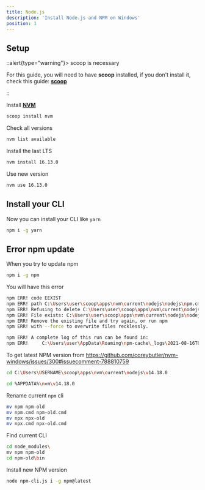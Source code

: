 ```yaml
---
title: Node.js
description: 'Install Node.js and NPM on Windows'
position: 1
---
```


## Setup

::alert{type="warning"}> scoop is necessary

For this guide, you will need to have **scoop** installed, if you don't install it, check this guide: [**scoop**](/docs/operating-systems/windows/scoop)

::

Install [**NVM**](https://github.com/coreybutler/nvm-windows)

```bash
scoop install nvm
```

Check all versions

```bash
nvm list available
```

Install the last LTS

```bash
nvm install 16.13.0
```

Use new version

```bash
nvm use 16.13.0
```

## Install your CLI

Now you can install your CLI like `yarn`

```bash
npm i -g yarn
```

## Error npm update

When you try to update npm

```bash
npm i -g npm
```

You will have this error

```bash
npm ERR! code EEXIST
npm ERR! path C:\Users\user\scoop\apps\nvm\current\nodejs\nodejs\npm.cmd
npm ERR! Refusing to delete C:\Users\user\scoop\apps\nvm\current\nodejs\nodejs\npm.cmd: is outside C:\Users\user\scoop\apps\nvm\current\nodejs\nodejs\node_modules\npm and not a link
npm ERR! File exists: C:\Users\user\scoop\apps\nvm\current\nodejs\nodejs\npm.cmd
npm ERR! Remove the existing file and try again, or run npm
npm ERR! with --force to overwrite files recklessly.

npm ERR! A complete log of this run can be found in:
npm ERR!     C:\Users\user\AppData\Roaming\npm-cache\_logs\2021-08-16T07_54_44_449Z-debug.log
```

To get latest NPM version from <https://github.com/coreybutler/nvm-windows/issues/300#issuecomment-788810759>

<content-code-group>
  <content-code-block label="NVM scoop" active>

  ```bash
  cd C:\Users\USERNAME\scoop\apps\nvm\current\nodejs\v14.18.0
  ```

  </content-code-block>
  <content-code-block label="NVM installer">

  ```bash
  cd %APPDATA%\nvm\v14.18.0
  ```

  </content-code-block>
</content-code-group>

Rename current `npm` cli

```bash
mv npm npm-old
mv npm.cmd npm-old.cmd
mv npx npx-old
mv npx.cmd npx-old.cmd
```

Find current CLI

```bash
cd node_modules\
mv npm npm-old
cd npm-old\bin
```

Install new NPM version

```bash
node npm-cli.js i -g npm@latest
```
